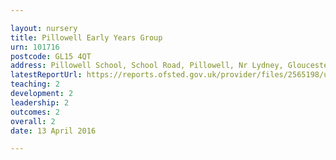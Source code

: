```yaml
---

layout: nursery
title: Pillowell Early Years Group
urn: 101716
postcode: GL15 4QT
address: Pillowell School, School Road, Pillowell, Nr Lydney, Gloucestershire, GL15 4QT
latestReportUrl: https://reports.ofsted.gov.uk/provider/files/2565198/urn/101716.pdf
teaching: 2
development: 2
leadership: 2
outcomes: 2
overall: 2
date: 13 April 2016

---
```

